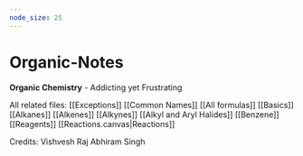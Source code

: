 ```yaml
---
node_size: 25
---
```

# Organic-Notes
**Organic Chemistry** - Addicting yet Frustrating

All related files:
[[Exceptions]]
[[Common Names]]
[[All formulas]]
[[Basics]]
[[Alkanes]]
[[Alkenes]]
[[Alkynes]]
[[Alkyl and Aryl Halides]]
[[Benzene]]
[[Reagents]]
[[Reactions.canvas|Reactions]]

Credits: 
	Vishvesh Raj 
	Abhiram Singh

